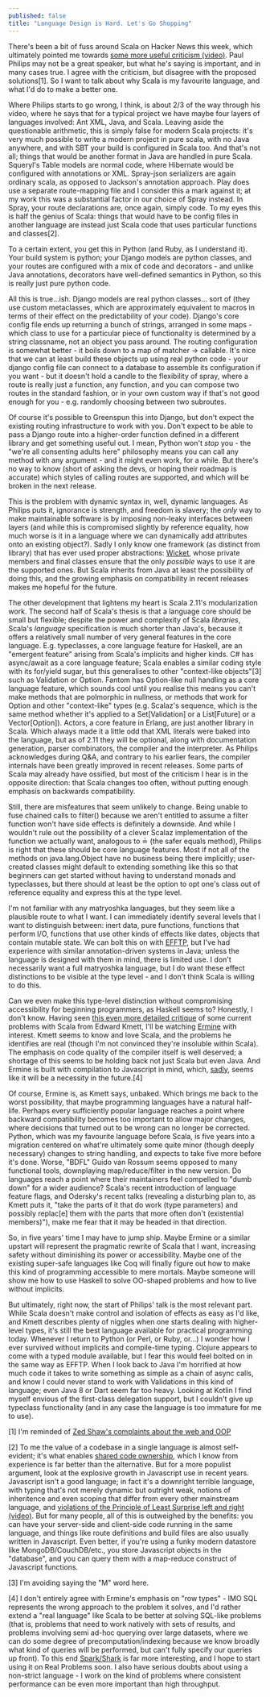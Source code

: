 ```yaml
---
published: false
title: "Language Design is Hard. Let's Go Shopping"
---
```


There's been a bit of fuss around Scala on Hacker News this week, which ultimately pointed me towards [some more useful criticism (video)](http://www.youtube.com/watch?v=TS1lpKBMkgg). Paul Philips may not be a great speaker, but what he's saying is important, and in many cases true. I agree with the criticism, but disagree with the proposed solutions[1]. So I want to talk about why Scala is my favourite language, and what I'd do to make a better one.

Where Philips starts to go wrong, I think, is about 2/3 of the way through his video, where he says that for a typical project we have maybe four layers of languages involved: Ant XML, Java, and Scala. Leaving aside the questionable arithmetic, this is simply false for modern Scala projects: it's very much possible to write a modern project in pure scala, with no Java anywhere, and with SBT your build is configured in Scala too. And that's not all; things that would be another format in Java are handled in pure Scala. Squeryl's Table models are normal code, where Hibernate would be configured with annotations or XML. Spray-json serializers are again ordinary scala, as opposed to Jackson's annotation approach. Play does use a separate route-mapping file and I consider this a mark against it; at my work this was a substantial factor in our choice of Spray instead. In Spray, your route declarations are, once again, simply code. To my eyes this is half the genius of Scala: things that would have to be config files in another language are instead just Scala code that uses particular functions and classes[2].

To a certain extent, you get this in Python (and Ruby, as I understand it). Your build system is python; your Django models are python classes, and your routes are configured with a mix of code and decorators - and unlike Java annotations, decorators have well-defined semantics in Python, so this is really just pure python code.

All this is true...ish. Django models are real python classes... sort of (they use custom metaclasses, which are approximately equivalent to macros in terms of their effect on the predictability of your code). Django's core config file ends up returning a bunch of strings, arranged in some maps - which class to use for a particular piece of functionality is determined by a string classname, not an object you pass around. The routing configuration is somewhat better - it boils down to a map of matcher -> callable. It's nice that we can at least build these objects up using real python code - your django config file can connect to a database to assemble its configuration if you want - but it doesn't hold a candle to the flexibility of spray, where a route is really just a function, any function, and you can compose two routes in the standard fashion, or in your own custom way if that's not good enough for you - e.g. randomly choosing between two subroutes.

Of course it's possible to Greenspun this into Django, but don't expect the existing routing infrastructure to work with you. Don't expect to be able to pass a Django route into a higher-order function defined in a different library and get something useful out. I mean, Python won't *stop* you - the "we're all consenting adults here" philosophy means you can call any method with any argument - and it might even work, for a while. But there's no way to know (short of asking the devs, or hoping their roadmap is accurate) which styles of calling routes are supported, and which will be broken in the next release.

This is the problem with dynamic syntax in, well, dynamic languages. As Philips puts it, ignorance is strength, and freedom is slavery; the *only* way to make maintainable software is by imposing non-leaky interfaces between layers (and while this is compromised slightly by reference equality, how much worse is it in a language where we can dynamically add attributes onto an existing object?). Sadly I only know one framework (as distinct from library) that has ever used proper abstractions: [Wicket](http://wicket.apache.org), whose private members and final classes ensure that the only *possible* ways to use it are the supported ones. But Scala inherits from Java at least the possibility of doing this, and the growing emphasis on compatibility in recent releases makes me hopeful for the future.

The other development that lightens my heart is Scala 2.11's modularization work. The second half of Scala's thesis is that a language core should be small but flexible; despite the power and complexity of Scala *libraries*, Scala's *language* specification is much shorter than Java's, because it offers a relatively small number of very general features in the core language. E.g. typeclasses, a core language feature for Haskell, are an "emergent feature" arising from Scala's implicits and higher kinds. C# has async/await as a core language feature; Scala enables a similar coding style with its for/yield sugar, but this generalises to other "context-like objects"[3] such as Validation or Option. Fantom has Option-like null handling as a core language feature, which sounds cool until you realise this means you can't make methods that are polmorphic in nullness, or methods that work for Option and other "context-like" types (e.g. Scalaz's sequence, which is the same method whether it's applied to a Set[Validation] or a List[Future] or a Vector[Option]). Actors, a core feature in Erlang, are just another library in Scala. Which always made it a little odd that XML literals were baked into the language, but as of 2.11 they will be optional, along with documentation generation, parser combinators, the compiler and the interpreter. As Philips acknowledges during Q&A, and contrary to his earlier fears, the compiler internals have been greatly improved in recent releases. Some parts of Scala may already have ossified, but most of the criticism I hear is in the opposite direction: that Scala changes too often, without putting enough emphasis on backwards compatibility.

Still, there are misfeatures that seem unlikely to change. Being unable to fuse chained calls to filter() because we aren't entitled to assume a filter function won't have side effects is definitely a downside. And while I wouldn't rule out the possibility of a clever Scalaz implementation of the function we actually want, analogous to ≟ (the safer equals method), Philips is right that these should be core language features. Most if not all of the methods on java.lang.Object have no business being there implicitly; user-created classes might default to extending something like this so that beginners can get started without having to understand monads and typeclasses, but there should at least be the option to opt one's class out of reference equality and express this at the type level.

I'm not familiar with any matryoshka languages, but they seem like a plausible route to what I want. I can immediately identify several levels that I want to distinguish between: inert data, pure functions, functions that perform I/O, functions that use other kinds of effects like dates, objects that contain mutable state. We can bolt this on with [EFFTP](http://lrytz.github.io/slides/lamp-lara-efftp.html#/), but I've had experience with similar annotation-driven systems in Java; unless the language is designed with them in mind, there is limited use. I don't necessarily want a full matryoshka language, but I do want these effect distinctions to be visible at the type level - and I don't think Scala is willing to do this.

Can we even make this type-level distinction without compromising accessibility for beginning programmers, as Haskell seems to? Honestly, I don't know. Having seen [this even more detailed critique](http://www.reddit.com/r/haskell/comments/1pjjy5/odersky_the_trouble_with_types_strange_loop_2013/cd3bgcu) of some current problems with Scala from Edward Kmett, I'll be watching [Ermine](http://nocandysw.com/ermine-user-guide/ermine-user-guide-usltr.pdf) with interest. Kmett seems to know and love Scala, and the problems he identifies are real (though I'm not convinced they're insoluble within Scala). The emphasis on code quality of the compiler itself is well deserved; a shortage of this seems to be holding back not just Scala but even Java. And Ermine is built with compilation to Javascript in mind, which, [sadly](http://acko.net/blog/on-asmjs/), seems like it will be a necessity in the future.[4]

Of course, Ermine is, as Kmett says, unbaked. Which brings me back to the worst possibility, that maybe programming languages have a natural half-life. Perhaps every sufficiently popular language reaches a point where backward compatibility becomes too important to allow major changes, where decisions that turned out to be wrong can no longer be corrected. Python, which was my favourite language before Scala, is five years into a migration centered on what're ultimately some quite minor (though deeply necessary) changes to string handling, and expects to take five more before it's done. Worse, "BDFL" Guido van Rossum seems opposed to many functional tools, downplaying map/reduce/filter in the new version. Do languages reach a point where their maintainers feel compelled to "dumb down" for a wider audience? Scala's recent introduction of language feature flags, and Odersky's recent talks (revealing a disturbing plan to, as Kmett puts it, "take the parts of it that do work (type parameters) and possibly replac[e] them with the parts that more often don't (existential members)"), make me fear that it may be headed in that direction.

So, in five years' time I may have to jump ship. Maybe Ermine or a similar upstart will represent the pragmatic rewrite of Scala that I want, increasing safety without diminishing its power or accessibility. Maybe one of the existing super-safe languages like Coq will finally figure out how to make this kind of programming accessible to mere mortals. Maybe someone will show me how to use Haskell to solve OO-shaped problems and how to live without implicits.

But ultimately, right now, the start of Philips' talk is the most relevant part. While Scala doesn't make control and isolation of effects as easy as I'd like, and Kmett describes plenty of niggles when one starts dealing with higher-level types, it's still the best language available for practical programming today. Whenever I return to Python (or Perl, or Ruby, or...) I wonder how I ever survived without implicits and compile-time typing. Clojure appears to come with a typed module available, but I fear this would feel bolted on in the same way as EFFTP. When I look back to Java I'm horrified at how much code it takes to write something as simple as a chain of async calls, and know I could never stand to work with Validations in this kind of language; even Java 8 or Dart seem far too heavy. Looking at Kotlin I find myself envious of the first-class delegation support, but I couldn't give up typeclass functionality (and in any case the language is too immature for me to use). 



[1] I'm reminded of [Zed Shaw's complaints about the web and OOP](http://vimeo.com/43380467)

[2] To me the value of a codebase in a single language is almost self-evident; it's what enables [shared code ownership](http://c2.com/cgi/wiki?CollectiveCodeOwnership), which I know from experience is far better than the alternative. But for a more populist argument, look at the explosive growth in Javascript use in recent years. Javascript isn't a good language; in fact it's a downright terrible language, with typing that's not merely dynamic but outright weak, notions of inheritence and even scoping that differ from every other mainstream language, and [violations of the Principle of Least Surprise left and right (video)](https://www.destroyallsoftware.com/talks/wat). But for many people, all of this is outweighed by the benefits: you can have your server-side and client-side code running in the same language, and things like route definitions and build files are also usually written in Javascript. Even better, if you're using a funky modern datastore like MongoDB/CouchDB/etc., you store Javascript objects in the "database", and you can query them with a map-reduce construct of Javascript functions.

[3] I'm avoiding saying the "M" word here.

[4]  I don't entirely agree with Ermine's emphasis on "row types" - IMO SQL represents the wrong approach to the problem it solves, and I'd rather extend a "real language" like Scala to be better at solving SQL-like problems (that is, problems that need to work natively with sets of results, and problems involving semi ad-hoc querying over large datasets, where we can do some degree of precomputation/indexing because we know broadly what kind of queries will be performed, but can't fully specify our queries up front). To this end [Spark/Shark](https://github.com/amplab/shark/wiki) is far more interesting, and I hope to start using it on Real Problems soon. I also have serious doubts about using a non-strict language - I work on the kind of problems where consistent performance can be even more important than high throughput.